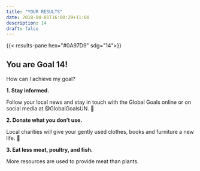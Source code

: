 ```yaml
---
title: "YOUR RESULTS"
date: 2018-04-01T16:00:29+11:00
description: 14
draft: false
---
```


{{< results-pane hex="#0A97D9" sdg="14">}}

You are Goal 14!
---

How can I achieve my goal?

**1. Stay informed.** 

Follow your local news and stay in touch with the Global Goals online or on social media at @GlobalGoalsUN. 

**2. Donate what you don’t use.** 

Local charities will give your gently used clothes, books and furniture a new life. 

**3. Eat less meat, poultry, and fish.** 

More resources are used to provide meat than plants.


